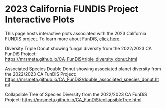 # 2023 California FUNDIS Project Interactive Plots

This page hosts interactive plots associated with the 2023 California FUNDIS project. To learn more about FunDiS, [click here](https://fundis.org/).

Diversity Triple Donut showing fungal diversity from the 2022/2023 CA FunDiS Project:
https://mrsmeta.github.io/CA_FunDiS/triple_diversity_donut.html

Associated Species Double Donut showing associated planet diversity from the 2022/2023 CA FunDiS Project:
https://mrsmeta.github.io/CA_FunDiS/double_associated_species_donut.html

Collapsible Tree of Species Diversity from the 2022/2023 CA FunDiS Project:
https://mrsmeta.github.io/CA_FunDiS/collapsibleTree.html


